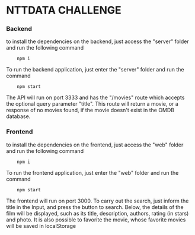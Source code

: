 # NTTDATA CHALLENGE

### Backend

to install the dependencies on the backend, just access the "server" folder and run the following command

        npm i
        
To run the backend application, just enter the "server" folder and run the command
  
        npm start


The API will run on port 3333 and has the "/movies" route which accepts the optional query parameter "title". This route will return a movie, or a response of no movies found, if the movie doesn't exist in the OMDB database.


### Frontend

to install the dependencies on the frontend, just access the "web" folder and run the following command

        npm i

To run the frontend application, just enter the "web" folder and run the command
  
        npm start

The frontend will run on port 3000. To carry out the search, just inform the title in the Input, and press the button to search.
Below, the details of the film will be displayed, such as its title, description, authors, rating (in stars) and photo.
It is also possible to favorite the movie, whose favorite movies will be saved in localStorage
